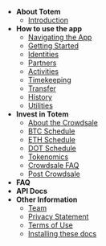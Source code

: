 <!-- ---
* [Introduction](/)
---
* **Guides to Modules**
    * [Navigating the App](navigation.md)
    * [Getting Started](getting-started.md)
    * [Identities](identities.md)
    * [Partners](partners.md)
    * [Activities](activities.md)
    * [Timekeeping](timekeeping.md)
    * [Transfer](transfer.md)
    * [History](history.md)
    * [Utilities](utilities.md)
    * [About](about-totem.md)
---
* [Team](team.md)
---
* [Privacy Statement](privacy.md)
---
* [Terms of Use](terms.md)
---
* [Installing these docs](installing-docs.md)
--- -->
* **About Totem**    
    * [Introduction](/)
* **How to use the app**
    * [Navigating the App](app-docs/navigation.md)
    * [Getting Started](app-docs/getting-started.md)
    * [Identities](app-docs/identities.md)
    * [Partners](app-docs/partners.md)
    * [Activities](app-docs/activities.md)
    * [Timekeeping](app-docs/timekeeping.md)
    * [Transfer](app-docs/transfer.md)
    * [History](app-docs/history.md)
    * [Utilities](app-docs/utilities.md)
    <!-- * [About](about-totem.md) -->
* **Invest in Totem**
    * [About the Crowdsale](crowdsale-docs/crowdsale.md)
    * [BTC Schedule](crowdsale-docs/btc-schedule.md)
    * [ETH Schedule](crowdsale-docs/eth-schedule.md)
    * [DOT Schedule](crowdsale-docs/dot-schedule.md)
    * [Tokenomics](app-docs/overview-xtx.md)
    * [Crowdsale FAQ](crowdsale-docs/crowdsale-faq.md)
    * [Post Crowdsale](crowdsale-docs/post-crowdsale.md)
* **FAQ**
* **API Docs**
* **Other Information**
    * [Team](totem/team.md)
    * [Privacy Statement](totem/privacy.md)
    * [Terms of Use](totem/terms.md)
    * [Installing these docs](misc/installing-docs.md)